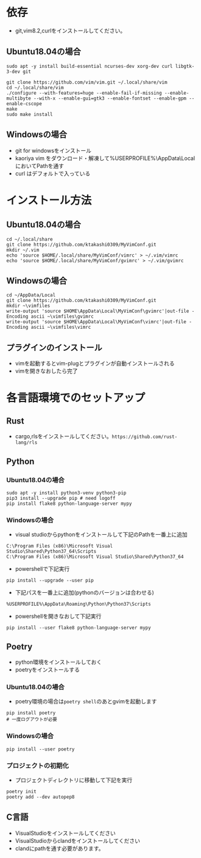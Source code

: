 # 依存
* git,vim8.2,curlをインストールしてください。

## Ubuntu18.04の場合
```
sudo apt -y install build-essential ncurses-dev xorg-dev curl libgtk-3-dev git

git clone https://github.com/vim/vim.git ~/.local/share/vim
cd ~/.local/share/vim
./configure --with-features=huge --enable-fail-if-missing --enable-multibyte --with-x --enable-gui=gtk3 --enable-fontset --enable-gpm --enable-cscope
make
sudo make install
```

## Windowsの場合
* git for windowsをインストール
* kaoriya vim をダウンロード・解凍して%USERPROFILE%\AppData\Local においてPathを通す
* curl はデフォルトで入っている

# インストール方法
## Ubuntu18.04の場合
```
cd ~/.local/share
git clone https://github.com/ktakashi0309/MyVimConf.git
mkdir ~/.vim
echo 'source $HOME/.local/share/MyVimConf/vimrc' > ~/.vim/vimrc
echo 'source $HOME/.local/share/MyVimConf/gvimrc' > ~/.vim/gvimrc
```
## Windowsの場合
```
cd ~/AppData/Local
git clone https://github.com/ktakashi0309/MyVimConf.git
mkdir ~\vimfiles
write-output 'source $HOME\AppData\Local\MyVimConf\gvimrc'|out-file -Encoding ascii ~\vimfiles\gvimrc
write-output 'source $HOME\AppData\Local\MyVimConf\vimrc'|out-file -Encoding ascii ~\vimfiles\vimrc
```
## プラグインのインストール
* vimを起動するとvim-plugとプラグインが自動インストールされる
* vimを開きなおしたら完了

# 各言語環境でのセットアップ

## Rust
* cargo,rlsをインストールしてください。`https://github.com/rust-lang/rls`

## Python
### Ubuntu18.04の場合
```
sudo apt -y install python3-venv python3-pip
pip3 install --upgrade pip # need logoff
pip install flake8 python-language-server mypy
```
### Windowsの場合
* visual studioからpythonをインストールして下記のPathを一番上に追加
```
C:\Program Files (x86)\Microsoft Visual Studio\Shared\Python37_64\Scripts
C:\Program Files (x86)\Microsoft Visual Studio\Shared\Python37_64
```
* powershellで下記実行
```
pip install --upgrade --user pip
```
* 下記パスを一番上に追加(pythonのバージョンは合わせる)
```
%USERPROFILE%\AppData\Roaming\Python\Python37\Scripts
```
* powershellを開きなおして下記実行
```
pip install --user flake8 python-language-server mypy
```

## Poetry
* python環境をインストールしておく
* poetryをインストールする
### Ubuntu18.04の場合
* poetry環境の場合は`poetry shell`のあとgvimを起動します
```
pip install poetry
# 一度ログアウトが必要
```

### Windowsの場合
```
pip install --user poetry
```

### プロジェクトの初期化
* プロジェクトディレクトリに移動して下記を実行
```
poetry init
poetry add --dev autopep8
```


## C言語
* VisualStudioをインストールしてください
* VisualStudioからclandをインストールしてください
* clandにpathを通す必要があります。
